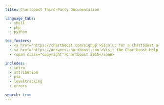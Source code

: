```yaml
---
title: Chartboost Third-Party Documentation

language_tabs:
  - shell
  - php
  - python

toc_footers:
  - <a href='https://chartboost.com/signup'>Sign up for a Chartboost account</a>
  - <a href='https://answers.chartboost.com'>Visit the Chartboost Help Site</a>
  - <span class="copyright">Chartboost 2015</span>

includes:
  - intro
  - attribution
  - pia
  - leveltracking
  - errors

search: true
---
```


